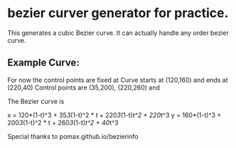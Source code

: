 # bezier curver generator for practice. 

This generates a cubic Bezier curve. It can actually handle any order bezier curve. 

## Example Curve:
For now the control points are fixed at
Curve starts at (120,160) and ends at (220,40)
Control points are (35,200), (220,260) and 

The Bezier curve is

x = 120*(1-t)^3 + 35*3*(1-t)^2 * t + 220*3*(1-t)*t^2 + 220*t^3
y = 160*(1-t)^3 + 200*3*(1-t)^2 * t + 260*3*(1-t)*t^2 + 40*t^3

Special thanks to pomax.github.io/bezierinfo
